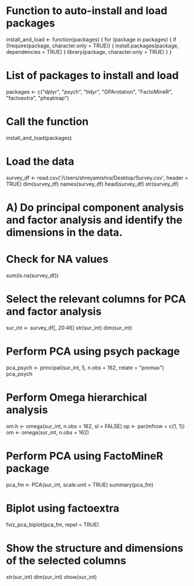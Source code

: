 # Function to auto-install and load packages
install_and_load <- function(packages) {
  for (package in packages) {
    if (!require(package, character.only = TRUE)) {
      install.packages(package, dependencies = TRUE)
    }
    library(package, character.only = TRUE)
  }
}

# List of packages to install and load
packages <- c("dplyr", "psych", "tidyr", "GPArotation", "FactoMineR", "factoextra", "pheatmap")

# Call the function
install_and_load(packages)

# Load the data
survey_df <- read.csv('/Users/shreyamishra/Desktop/Survey.csv', header = TRUE)
dim(survey_df)
names(survey_df)
head(survey_df)
str(survey_df)

# A) Do principal component analysis and factor analysis and identify the dimensions in the data.

# Check for NA values
sum(is.na(survey_df))

# Select the relevant columns for PCA and factor analysis
sur_int <- survey_df[, 20:46]
str(sur_int)
dim(sur_int)

# Perform PCA using psych package
pca_psych <- principal(sur_int, 5, n.obs = 162, rotate = "promax")
pca_psych

# Perform Omega hierarchical analysis
om.h <- omega(sur_int, n.obs = 162, sl = FALSE)
op <- par(mfrow = c(1, 1))
om <- omega(sur_int, n.obs = 162)

# Perform PCA using FactoMineR package
pca_fm <- PCA(sur_int, scale.unit = TRUE)
summary(pca_fm)

# Biplot using factoextra
fviz_pca_biplot(pca_fm, repel = TRUE)

# Show the structure and dimensions of the selected columns
str(sur_int)
dim(sur_int)
show(sur_int)
